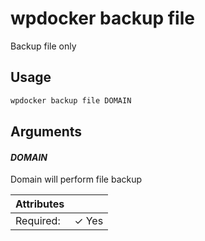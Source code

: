 # wpdocker backup file

Backup file only

## Usage

```bash
wpdocker backup file DOMAIN
```

## Arguments

#### *DOMAIN*

Domain will perform file backup

| Attributes      | &nbsp;
|-----------------|-------------
| Required:       | ✓ Yes


